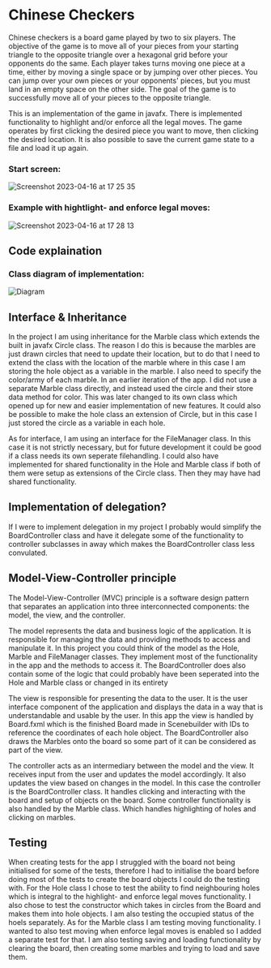 # Chinese Checkers
Chinese checkers is a board game played by two to six players. The objective of the game is to move all of your pieces from your starting triangle to the opposite triangle over a hexagonal grid before your opponents do the same. Each player takes turns moving one piece at a time, either by moving a single space or by jumping over other pieces. You can jump over your own pieces or your opponents' pieces, but you must land in an empty space on the other side. The goal of the game is to successfully move all of your pieces to the opposite triangle.

This is an implementation of the game in javafx. There is implemented functionality to highlight and/or enforce all the legal moves. The game operates by first clicking the desired piece you want to move, then clicking the desired location. It is also possible to save the current game state to a file and load it up again.

### Start screen:
![Screenshot 2023-04-16 at 17 25 35](https://user-images.githubusercontent.com/56915010/232323645-8b9bbda5-bdf7-4414-a12a-7de107bf7036.png)

### Example with hightlight- and enforce legal moves:
![Screenshot 2023-04-16 at 17 28 13](https://user-images.githubusercontent.com/56915010/232323658-30482d8b-3ff1-4dec-960a-44206a834004.png)

## Code explaination
### Class diagram of implementation:
![Diagram](https://user-images.githubusercontent.com/56915010/232324957-421dac7b-a51c-4057-b5b0-6633d5501dcf.png)

## Interface & Inheritance
In the project I am using inheritance for the Marble class which extends the built in javafx Circle class. The reason I do this is because the marbles are just drawn circles that need to update their location, but to do that I need to extend the class with the location of the marble where in this case I am storing the hole object as a variable in the marble. I also need to specify the color/army of each marble. In an earlier iteration of the app. I did not use a separate Marble class directly, and instead used the circle and their store data method for color. This was later changed to its own class which opened up for new and easier implementation of new features. It could also be possible to make the hole class an extension of Circle, but in this case I just stored the circle as a variable in each hole.

As for interface, I am using an interface for the FileManager class. In this case it is not strictly necessary, but for future development it could be good if a class needs its own seperate filehandling. I could also have implemented for shared functionality in the Hole and Marble class if both of them were setup as extensions of the Circle class. Then they may have had shared functionality.

## Implementation of delegation?
If I were to implement delegation in my project I probably would simplify the BoardController class and have it delegate some of the functionality to controller subclasses in away which makes the BoardController class less convulated.

## Model-View-Controller principle
The Model-View-Controller (MVC) principle is a software design pattern that separates an application into three interconnected components: the model, the view, and the controller. 

The model represents the data and business logic of the application. It is responsible for managing the data and providing methods to access and manipulate it. In this project you could think of the model as the Hole, Marble and FileManager classes. They implement most of the functionality in the app and the methods to access it. The BoardController does also contain some of the logic that could probably have been seperated into the Hole and Marble class or changed in its entirety

The view is responsible for presenting the data to the user. It is the user interface component of the application and displays the data in a way that is understandable and usable by the user. In this app the view is handled by Board.fxml which is the finished Board made in Scenebuilder with IDs to reference the coordinates of each hole object. The BoardController also draws the Marbles onto the board so some part of it can be considered as part of the view.

The controller acts as an intermediary between the model and the view. It receives input from the user and updates the model accordingly. It also updates the view based on changes in the model. In this case the controller is the BoardController class. It handles clicking and interacting with the board and setup of objects on the board. Some controller functionality is also handled by the Marble class. Which handles highlighting of holes and clicking on marbles.

## Testing
When creating tests for the app I struggled with the board not being initialised for some of the tests, therefore I had to initialise the board before doing most of the tests to create the board objects I could do the testing with. For the Hole class I chose to test the ability to find neighbouring holes which is integral to the highlight- and enforce legal moves functionality. I also chose to test the constructor which takes in circles from the Board and makes them into hole objects. I am also testing the occupied status of the hoels separately. As for the Marble class I am testing moving functionality. I wanted to also test moving when enforce legal moves is enabled so I added a separate test for that. I am also testing saving and loading functionality by clearing the board, then creating some marbles and trying to load and save them.
